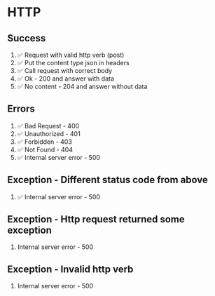# HTTP

## Success

1. ✅ Request with valid http verb (post)
2. ✅ Put the content type json in headers
3. ✅ Call request with correct body
4. ✅ Ok - 200 and answer with data
5. ✅ No content - 204 and answer without data

## Errors

1. ✅ Bad Request - 400
2. ✅ Unauthorized - 401
3. ✅ Forbidden - 403
4. ✅ Not Found - 404
5. ✅ Internal server error - 500

## Exception - Different status code from above
1. ✅ Internal server error - 500

## Exception - Http request returned some exception
1. Internal server error - 500

## Exception - Invalid http verb
1. Internal server error - 500